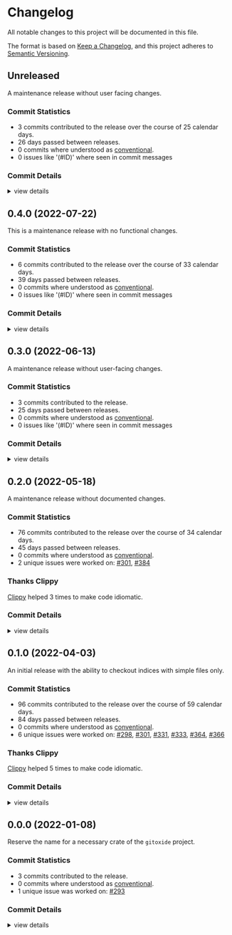 # Changelog

All notable changes to this project will be documented in this file.

The format is based on [Keep a Changelog](https://keepachangelog.com/en/1.0.0/),
and this project adheres to [Semantic Versioning](https://semver.org/spec/v2.0.0.html).

## Unreleased

A maintenance release without user facing changes.

### Commit Statistics

<csr-read-only-do-not-edit/>

 - 3 commits contributed to the release over the course of 25 calendar days.
 - 26 days passed between releases.
 - 0 commits where understood as [conventional](https://www.conventionalcommits.org).
 - 0 issues like '(#ID)' where seen in commit messages

### Commit Details

<csr-read-only-do-not-edit/>

<details><summary>view details</summary>

 * **Uncategorized**
    - Release git-hash v0.9.7, git-features v0.22.1 ([`232784a`](https://github.com/Byron/gitoxide/commit/232784a59ded3e8016e4257c7e146ad385cdd64a))
    - Merge branch 'kianmeng-fix-typos' ([`4e7b343`](https://github.com/Byron/gitoxide/commit/4e7b34349c0a01ad8686bbb4eb987e9338259d9c))
    - Fix typos ([`e9fcb70`](https://github.com/Byron/gitoxide/commit/e9fcb70e429edb2974afa3f58d181f3ef14c3da3))
</details>

## 0.4.0 (2022-07-22)

This is a maintenance release with no functional changes.

### Commit Statistics

<csr-read-only-do-not-edit/>

 - 6 commits contributed to the release over the course of 33 calendar days.
 - 39 days passed between releases.
 - 0 commits where understood as [conventional](https://www.conventionalcommits.org).
 - 0 issues like '(#ID)' where seen in commit messages

### Commit Details

<csr-read-only-do-not-edit/>

<details><summary>view details</summary>

 * **Uncategorized**
    - Release git-worktree v0.4.0, git-repository v0.20.0, git-commitgraph v0.8.0, gitoxide-core v0.15.0, gitoxide v0.13.0 ([`d4df661`](https://github.com/Byron/gitoxide/commit/d4df661dbf60dad75d07002ef9979cabe8a86935))
    - Release git-config v0.6.0, git-credentials v0.3.0, git-diff v0.17.0, git-discover v0.3.0, git-index v0.4.0, git-mailmap v0.3.0, git-traverse v0.16.0, git-pack v0.21.0, git-odb v0.31.0, git-url v0.7.0, git-transport v0.19.0, git-protocol v0.18.0, git-revision v0.3.0, git-worktree v0.4.0, git-repository v0.20.0, git-commitgraph v0.8.0, gitoxide-core v0.15.0, gitoxide v0.13.0 ([`aa639d8`](https://github.com/Byron/gitoxide/commit/aa639d8c43f3098cc4a5b50614c5ae94a8156928))
    - Release git-hash v0.9.6, git-features v0.22.0, git-date v0.0.2, git-actor v0.11.0, git-glob v0.3.1, git-path v0.4.0, git-attributes v0.3.0, git-tempfile v2.0.2, git-object v0.20.0, git-ref v0.15.0, git-sec v0.3.0, git-config v0.6.0, git-credentials v0.3.0, git-diff v0.17.0, git-discover v0.3.0, git-index v0.4.0, git-mailmap v0.3.0, git-traverse v0.16.0, git-pack v0.21.0, git-odb v0.31.0, git-url v0.7.0, git-transport v0.19.0, git-protocol v0.18.0, git-revision v0.3.0, git-worktree v0.4.0, git-repository v0.20.0, git-commitgraph v0.8.0, gitoxide-core v0.15.0, gitoxide v0.13.0, safety bump 22 crates ([`4737b1e`](https://github.com/Byron/gitoxide/commit/4737b1eea1d4c9a8d5a69fb63ecac5aa5d378ae5))
    - prepare changelog prior to release ([`3c50625`](https://github.com/Byron/gitoxide/commit/3c50625fa51350ec885b0f38ec9e92f9444df0f9))
    - make it harder to forget documentation in git-worktree ([`15d87ee`](https://github.com/Byron/gitoxide/commit/15d87ee99ef269985e8f378bb2ab9c8931e8fd7d))
    - Release git-path v0.3.0, safety bump 14 crates ([`400c9be`](https://github.com/Byron/gitoxide/commit/400c9bec49e4ec5351dc9357b246e7677a63ea35))
</details>

## 0.3.0 (2022-06-13)

A maintenance release without user-facing changes.

### Commit Statistics

<csr-read-only-do-not-edit/>

 - 3 commits contributed to the release.
 - 25 days passed between releases.
 - 0 commits where understood as [conventional](https://www.conventionalcommits.org).
 - 0 issues like '(#ID)' where seen in commit messages

### Commit Details

<csr-read-only-do-not-edit/>

<details><summary>view details</summary>

 * **Uncategorized**
    - Release git-worktree v0.3.0, git-repository v0.19.0 ([`0d8e856`](https://github.com/Byron/gitoxide/commit/0d8e8566dc5c6955487d67e235f86fbc75a3a88a))
    - Release git-date v0.0.1, git-hash v0.9.5, git-features v0.21.1, git-actor v0.10.1, git-path v0.2.0, git-attributes v0.2.0, git-ref v0.14.0, git-sec v0.2.0, git-config v0.5.0, git-credentials v0.2.0, git-discover v0.2.0, git-pack v0.20.0, git-odb v0.30.0, git-url v0.6.0, git-transport v0.18.0, git-protocol v0.17.0, git-revision v0.2.1, git-worktree v0.3.0, git-repository v0.19.0, safety bump 13 crates ([`a417177`](https://github.com/Byron/gitoxide/commit/a41717712578f590f04a33d27adaa63171f25267))
    - update changelogs prior to release ([`bb424f5`](https://github.com/Byron/gitoxide/commit/bb424f51068b8a8e762696890a55ab48900ab980))
</details>

## 0.2.0 (2022-05-18)

A maintenance release without documented changes.

### Commit Statistics

<csr-read-only-do-not-edit/>

 - 76 commits contributed to the release over the course of 34 calendar days.
 - 45 days passed between releases.
 - 0 commits where understood as [conventional](https://www.conventionalcommits.org).
 - 2 unique issues were worked on: [#301](https://github.com/Byron/gitoxide/issues/301), [#384](https://github.com/Byron/gitoxide/issues/384)

### Thanks Clippy

<csr-read-only-do-not-edit/>

[Clippy](https://github.com/rust-lang/rust-clippy) helped 3 times to make code idiomatic. 

### Commit Details

<csr-read-only-do-not-edit/>

<details><summary>view details</summary>

 * **[#301](https://github.com/Byron/gitoxide/issues/301)**
    - update changelogs prior to release ([`84cb256`](https://github.com/Byron/gitoxide/commit/84cb25614a5fcddff297c1713eba4efbb6ff1596))
    - status quo test that shows gitoxide has the same limitation as git ([`5f6c2fb`](https://github.com/Byron/gitoxide/commit/5f6c2fb7787e674aa05af6185e665d6a33860f02))
    - refactor ([`36fa167`](https://github.com/Byron/gitoxide/commit/36fa16761bd59d9c314e29b1b0911608ae409c1f))
    - improve how directory excludes are handled ([`bea5ea5`](https://github.com/Byron/gitoxide/commit/bea5ea5cb3d304e73260fc1139b8fdc1acc139d7))
    - Fix inverted logic for matching non-negative pattern in `is_excluded()` ([`6d5784f`](https://github.com/Byron/gitoxide/commit/6d5784fc961c08fda7affffa4601baaea0000b98))
    - reorganize types to properly represent worktrees in their various 'states' ([`b46bff5`](https://github.com/Byron/gitoxide/commit/b46bff58e40bb9805af7ee7f96272f0dc19c0ac7))
    - A sketch for worktree state ([`55e17a4`](https://github.com/Byron/gitoxide/commit/55e17a402c70be64609f0ffa98d1eaeee5146439))
    - Basic prefix support as well the first working version of `exclude query` ([`9cb8385`](https://github.com/Byron/gitoxide/commit/9cb83859f9bb76f38ab5bbd0ae6d6f20a691e9e1))
    - Revert "Turn attribute files into a Cow to support other usecases…" ([`ed7f223`](https://github.com/Byron/gitoxide/commit/ed7f223b1bee688dbd257a59f3317f39bf5eb2cd))
    - Turn attribute files into a Cow to support other usecases… ([`d0c8407`](https://github.com/Byron/gitoxide/commit/d0c84079bdd4bb7746f47f132868ed4743f5dda0))
    - make use of new git-glob::Pattern::to_string() feature ([`d29932d`](https://github.com/Byron/gitoxide/commit/d29932dc579f0579990bca1dcfc656ac020be50e))
    - some tests to check pattern negation ([`2672a25`](https://github.com/Byron/gitoxide/commit/2672a25dae546f85807a7e5ec1939240221a5a14))
    - Test for case-sensitivity as well ([`120675d`](https://github.com/Byron/gitoxide/commit/120675db0508a6bb9d1e0eca45edf3f15632cd2f))
    - The stack now allows to change a non-dir into a dir ([`6793bab`](https://github.com/Byron/gitoxide/commit/6793bab687bf492da545981e0116322dab4455cb))
    - Allow check-ignore style queries with API that doesn't remove trailing slashes ([`e68cd69`](https://github.com/Byron/gitoxide/commit/e68cd692b5230592ca2ca17418d9b9fda9f3e317))
    - more tests and fixes to assure directory logic in stack works ([`2010ddd`](https://github.com/Byron/gitoxide/commit/2010dddf244335f3967d0debb5d8e0f3ffdac6a7))
    - improved testing… ([`e191b72`](https://github.com/Byron/gitoxide/commit/e191b7220c5286bb0d0038398810ae344de626d3))
    - refactor ([`21d4076`](https://github.com/Byron/gitoxide/commit/21d407638285b728d0c64fabf2abe0e1948e9bec))
    - Don't hardcode case in state::Ignore ([`a6532e7`](https://github.com/Byron/gitoxide/commit/a6532e7fd94757dc5b4b231b63cb2cbcacf1e602))
    - The first indication that directory-based excludes work ([`e868acc`](https://github.com/Byron/gitoxide/commit/e868acce2e7c3e2501497bf630e3a54f349ad38e))
    - adapt to all changes in git-path with bstr support ([`f158648`](https://github.com/Byron/gitoxide/commit/f158648aef8ad94d86550ceb2eeb20efb3df7596))
    - Use `git-path` crate instead of `git_features::path` ([`47e607d`](https://github.com/Byron/gitoxide/commit/47e607dc256a43a3411406c645eb7ff04239dd3a))
    - adjustments to go along with changes in git-features ([`c55cac6`](https://github.com/Byron/gitoxide/commit/c55cac6a1ada77619bb5723717a5a6d757499fa9))
    - refactor ([`8345b7c`](https://github.com/Byron/gitoxide/commit/8345b7caa0cc1cd8489e41822eea89da4c539e6d))
    - customize stack operation to support the notion of directories ([`2659816`](https://github.com/Byron/gitoxide/commit/26598163ce0a029e7eb92d862f899bdaadad3e90))
    - And finally, we can read ignore files from the index, too ([`910d500`](https://github.com/Byron/gitoxide/commit/910d5000d479939c14e330b6f1a12d50dd57cdd6))
    - wire everything up to have all data where it needs to be, but… ([`34d0d5c`](https://github.com/Byron/gitoxide/commit/34d0d5c5bedae5ed069fd147c19cfb7414b66fb5))
    - refactor ([`883d78d`](https://github.com/Byron/gitoxide/commit/883d78d3d17cae1b3bdd9801abb3ee6f9452c1a0))
    - fix MSRV ([`63f0839`](https://github.com/Byron/gitoxide/commit/63f08391af5da3901190797532566758e3dff9e3))
    - Support for shared attribute file names ([`e4044a4`](https://github.com/Byron/gitoxide/commit/e4044a48c606497e5de0fd711c7a5ce7afc44117))
    - Use a separate path mapping to enable clone-avoidance ([`e525b5e`](https://github.com/Byron/gitoxide/commit/e525b5e5138ec0050f1ff178b5985cc7ce440b3a))
    - Fix borrow check issues the fast way, but… ([`514e2f4`](https://github.com/Byron/gitoxide/commit/514e2f424fa4976693393c6d0911b724f94b1c70))
    - try to keep borrows to path backing alive but… ([`4234b84`](https://github.com/Byron/gitoxide/commit/4234b8497e3819eaae66f4c0462b5fc29509d675))
    - refactor ([`b14904b`](https://github.com/Byron/gitoxide/commit/b14904b54587f99f8741fa59eda6c2b9db98fff7))
    - doing things directly works fortunately ([`6f74f85`](https://github.com/Byron/gitoxide/commit/6f74f8516ba73c35b1b327aae491f70f83eefafd))
    - An attempt to build a lookup table of attribute files, but… ([`9841efb`](https://github.com/Byron/gitoxide/commit/9841efb566748dae6c79c5990c4fd1ecbc468aef))
    - refactor ([`475aa6a`](https://github.com/Byron/gitoxide/commit/475aa6a3e08f63df627a0988cd16c20494960c79))
    - Make .gitignore name overridable ([`155bb82`](https://github.com/Byron/gitoxide/commit/155bb820be03d4ac210b6ae4a76ecfb33445271e))
    - A test to check skip-worktree special case with ignore files ([`dec9f33`](https://github.com/Byron/gitoxide/commit/dec9f332ecd2eaf7bad8ce0f94194d68624d9ac7))
    - A baseline test that indicates how excludes aren't using data from the index initially ([`e58b771`](https://github.com/Byron/gitoxide/commit/e58b771cd514024e63c1ab7af7c0d0abad00797d))
    - First primitive ignore pattern test works ([`0424136`](https://github.com/Byron/gitoxide/commit/04241367e8ce99ce6c7583d5dac4955fad3d6542))
    - refactor to make push/pop with mutable state work; prepare to read .gitignore files ([`8d1000b`](https://github.com/Byron/gitoxide/commit/8d1000b30257675564195202b15dca1ab1538227))
    - Add baseline test to motivate implementing ignore file stack ([`ce40add`](https://github.com/Byron/gitoxide/commit/ce40add21add518374d9ff6d40fe488e2f29ce6d))
    - re-export `git-glob` as its `Case` type is part of the public API ([`4b72045`](https://github.com/Byron/gitoxide/commit/4b7204516a7c61162a2940eb66e8a7c64bf78ce7))
    - Sketch state for handling attributes as well ([`d87d62d`](https://github.com/Byron/gitoxide/commit/d87d62db5cf327397390ec7888c1d1155619ba38))
    - Sketch state for handling excludes ([`eb525f7`](https://github.com/Byron/gitoxide/commit/eb525f76134a2ffd770848941c976ec456fcc296))
    - sketch how attribute globals could be used in worktrees ([`97ee03d`](https://github.com/Byron/gitoxide/commit/97ee03d5e4703b583dd5bb741dbf43f310404882))
    - Adjustments to support lower MSRV ([`16a0973`](https://github.com/Byron/gitoxide/commit/16a09737f0e81654cc7a5bbc9043385528524ca5))
    - remove `git-dir` for `checkout()` as it's something to be dealt with elsewhere ([`f7996b8`](https://github.com/Byron/gitoxide/commit/f7996b8f6a877275b8725804c558b51732e8b469))
    - an idea on how to test excludes, but… ([`9c036e8`](https://github.com/Byron/gitoxide/commit/9c036e81b3abcd5dcde2b023459a15cbd281824d))
    - Make attributes and ignore configuration possible, but… ([`8a75fd7`](https://github.com/Byron/gitoxide/commit/8a75fd745a194786f0da7c1fd660211446ea51f7))
    - refactor ([`80af734`](https://github.com/Byron/gitoxide/commit/80af734a5ddfd0785ec946a3609887b5d503d03d))
    - provide a platform for multiple queries at a dir cache level ([`48be382`](https://github.com/Byron/gitoxide/commit/48be3828ea07124c4d21cb10121780f596116bcb))
    - Be explicit about the cache-modes that actually happen ([`dc12f88`](https://github.com/Byron/gitoxide/commit/dc12f88a5d2e54e2ff987127bab37e5bd7ce314a))
    - refactor ([`5d30018`](https://github.com/Byron/gitoxide/commit/5d300181c0696430c75bec7070da35cb308a1b9a))
    - refactor ([`fe46078`](https://github.com/Byron/gitoxide/commit/fe46078dd9496744b048165fba548df5c3f76991))
    - port PathCache over to `Stack` ([`ebfea8d`](https://github.com/Byron/gitoxide/commit/ebfea8d4be1afb3bd47bcffbaf5d705bed2d1ed6))
    - A sketch for a generalized version of a path stack ([`0d3ba1a`](https://github.com/Byron/gitoxide/commit/0d3ba1a02f076d32334d85f68d99e6b8033844ad))
    - refactor ([`fe6641c`](https://github.com/Byron/gitoxide/commit/fe6641c86704df67b020510700e9c087fff5a52c))
 * **[#384](https://github.com/Byron/gitoxide/issues/384)**
    - prevent line-ending conversions for shell scripts on windows ([`96bb4d4`](https://github.com/Byron/gitoxide/commit/96bb4d460db420e18dfd0f925109c740e971820d))
    - No need to isolate archives by crate name ([`19d46f3`](https://github.com/Byron/gitoxide/commit/19d46f35440419b9911b6e2bca2cfc975865dce9))
    - add archive files via git-lfs ([`7202a1c`](https://github.com/Byron/gitoxide/commit/7202a1c4734ad904c026ee3e4e2143c0461d51a2))
    - Assure we don't pick up unnecessary files during publishing ([`545b2d5`](https://github.com/Byron/gitoxide/commit/545b2d5121ba64efaee7564d5191cec37661efd7))
    - auto-set commit.gpgsign=false when executing git ([`c23feb6`](https://github.com/Byron/gitoxide/commit/c23feb64ad157180cfba8a11c882b829733ea8f6))
 * **Uncategorized**
    - Release git-worktree v0.2.0, git-repository v0.17.0 ([`3f71246`](https://github.com/Byron/gitoxide/commit/3f7124616ab9752007b8cf03e1c6a3a796ffee0b))
    - Release git-worktree v0.2.0, git-repository v0.17.0 ([`5845934`](https://github.com/Byron/gitoxide/commit/584593448b560afdd60dbdbdff901d267082765e))
    - Release git-ref v0.13.0, git-discover v0.1.0, git-index v0.3.0, git-mailmap v0.2.0, git-traverse v0.15.0, git-pack v0.19.0, git-odb v0.29.0, git-packetline v0.12.5, git-url v0.5.0, git-transport v0.17.0, git-protocol v0.16.0, git-revision v0.2.0, git-worktree v0.2.0, git-repository v0.17.0 ([`349c590`](https://github.com/Byron/gitoxide/commit/349c5904b0dac350838a896759d51576b66880a7))
    - Release git-hash v0.9.4, git-features v0.21.0, git-actor v0.10.0, git-glob v0.3.0, git-path v0.1.1, git-attributes v0.1.0, git-sec v0.1.0, git-config v0.3.0, git-credentials v0.1.0, git-validate v0.5.4, git-object v0.19.0, git-diff v0.16.0, git-lock v2.1.0, git-ref v0.13.0, git-discover v0.1.0, git-index v0.3.0, git-mailmap v0.2.0, git-traverse v0.15.0, git-pack v0.19.0, git-odb v0.29.0, git-packetline v0.12.5, git-url v0.5.0, git-transport v0.17.0, git-protocol v0.16.0, git-revision v0.2.0, git-worktree v0.2.0, git-repository v0.17.0, safety bump 20 crates ([`654cf39`](https://github.com/Byron/gitoxide/commit/654cf39c92d5aa4c8d542a6cadf13d4acef6a78e))
    - make fmt ([`251b6df`](https://github.com/Byron/gitoxide/commit/251b6df5dbdda24b7bdc452085f808f3acef69d8))
    - Merge branch 'git_includeif' of https://github.com/svetli-n/gitoxide into svetli-n-git_includeif ([`0e01da7`](https://github.com/Byron/gitoxide/commit/0e01da74dffedaa46190db6a7b60a2aaff190d81))
    - thanks clippy ([`aeebc5f`](https://github.com/Byron/gitoxide/commit/aeebc5fe743faa7d436b1d0a30d60aafbbaeeb3d))
    - thanks clippy ([`b199367`](https://github.com/Byron/gitoxide/commit/b1993672f5a7c516611814fd7c5d6bf796419082))
    - Merge branch 'main' into worktree-stack ([`8674c11`](https://github.com/Byron/gitoxide/commit/8674c11973e5282d087e35a71c70e418b6cc75be))
    - fix release build ([`f7c1920`](https://github.com/Byron/gitoxide/commit/f7c1920214ebfc38676d1d53cc064b0f3d8ece4e))
    - fix release build ([`2705679`](https://github.com/Byron/gitoxide/commit/2705679ddf7e5fe12e93ad214c15d5006c073818))
    - thanks clippy ([`1d365d2`](https://github.com/Byron/gitoxide/commit/1d365d2c6fe19ac8e27c60e3d2596a583a183728))
</details>

## 0.1.0 (2022-04-03)

An initial release with the ability to checkout indices with simple files only.

### Commit Statistics

<csr-read-only-do-not-edit/>

 - 96 commits contributed to the release over the course of 59 calendar days.
 - 84 days passed between releases.
 - 0 commits where understood as [conventional](https://www.conventionalcommits.org).
 - 6 unique issues were worked on: [#298](https://github.com/Byron/gitoxide/issues/298), [#301](https://github.com/Byron/gitoxide/issues/301), [#331](https://github.com/Byron/gitoxide/issues/331), [#333](https://github.com/Byron/gitoxide/issues/333), [#364](https://github.com/Byron/gitoxide/issues/364), [#366](https://github.com/Byron/gitoxide/issues/366)

### Thanks Clippy

<csr-read-only-do-not-edit/>

[Clippy](https://github.com/rust-lang/rust-clippy) helped 5 times to make code idiomatic. 

### Commit Details

<csr-read-only-do-not-edit/>

<details><summary>view details</summary>

 * **[#298](https://github.com/Byron/gitoxide/issues/298)**
    - Use hash_hasher based hash state for better keys/less collisions ([`814de07`](https://github.com/Byron/gitoxide/commit/814de079f4226f42efa49ad334a348bce67184e4))
 * **[#301](https://github.com/Byron/gitoxide/issues/301)**
    - refactor ([`f86eacc`](https://github.com/Byron/gitoxide/commit/f86eacc5cfaf6d88ead4f8dbd65989d32674c213))
    - use io-close instead of close-file - works ([`279461b`](https://github.com/Byron/gitoxide/commit/279461ba1741ace0399127ca9089230082bbf3e0))
    - better error handling on close ([`a28c9b3`](https://github.com/Byron/gitoxide/commit/a28c9b32466a431450a504e313d2e49926e36a98))
    - try close_file crate and see tests fail for some reason ([`c7e1400`](https://github.com/Byron/gitoxide/commit/c7e140094a3a5947cf59107d5a621245ea2ecbeb))
    - more multi-threaded test stability ([`be5a19e`](https://github.com/Byron/gitoxide/commit/be5a19e0eb2e895d03b80afc24c7b8d2d436458d))
    - avoid racyness in worktree tests ([`c8a1319`](https://github.com/Byron/gitoxide/commit/c8a13198a12939befa473b30131e5a763c6fc28c))
    - stabilize assertions in parallel mode ([`21d6f88`](https://github.com/Byron/gitoxide/commit/21d6f880293de4e8ffc6a8472eb1b54d8b1b105a))
    - a reducer which produces progress reporting each time it feeds ([`e83079d`](https://github.com/Byron/gitoxide/commit/e83079d219c96692725ab8af1c0e656cb331ecd8))
    - call chunk processing in threaded processor ([`6bfd865`](https://github.com/Byron/gitoxide/commit/6bfd865a0578eeacd8d19eaa89d8914ac947c62a))
    - conversions from Rc to arc for Handle ([`c19331e`](https://github.com/Byron/gitoxide/commit/c19331e001e587e4fca74f3e9fec28a7df922c0a))
    - basic parallelization, without proper reducer, just so it compiles ([`5f29c0f`](https://github.com/Byron/gitoxide/commit/5f29c0f66d0aa6c045bfdf6f39a806ce8c4a5100))
    - decouple amount of bytes written from progress ([`9ecdade`](https://github.com/Byron/gitoxide/commit/9ecdade0f117b966c98f48d1879bdba21ccaafd7))
    - parallel and non-parallel tests ([`1cd7eb3`](https://github.com/Byron/gitoxide/commit/1cd7eb3f720e8b66792c942a99d7d9d85069ec03))
    - switch index checkout to chunk-based operation ([`e5f6943`](https://github.com/Byron/gitoxide/commit/e5f69433e4a6cc7866b666e0baccfa32efb92a7f))
    - proper handling of interruptions during checkout ([`7575a58`](https://github.com/Byron/gitoxide/commit/7575a5854ebe61a5941177efb470143192223ef3))
    - add thread-count and chunk-size computation; interrupt capability ([`8cbe85d`](https://github.com/Byron/gitoxide/commit/8cbe85d135898826a91939726465a9e295c1e24b))
    - refactor ([`542f49b`](https://github.com/Byron/gitoxide/commit/542f49beb811f7f9bf9dff3cd19694498f6cf9e2))
    - refactor ([`c3c31af`](https://github.com/Byron/gitoxide/commit/c3c31afb9dee5040abef7a8d6f8e1e2cba29e2d7))
    - fix windows test expecations for good ([`81bcb8d`](https://github.com/Byron/gitoxide/commit/81bcb8d281099e952a5e3c075d9578f15f2f2a0d))
    - try to fix windows once again ([`ff95265`](https://github.com/Byron/gitoxide/commit/ff95265a35fb9f340c3a9fa78f8beba24d6734ff))
    - some more debugging on windows ([`0c18443`](https://github.com/Byron/gitoxide/commit/0c18443f5195e10c99504c4f527c1882fcf84e45))
    - debug mode for windows ([`8f3bc5a`](https://github.com/Byron/gitoxide/commit/8f3bc5a3195770753b0b6445259ce20ab609b393))
    - See if we can remove symlinks this way on windows ([`0bc9489`](https://github.com/Byron/gitoxide/commit/0bc94891c92f324d3940e064e8918b117db4641d))
    - delete directories recursively on overwrite-existing ([`ea561e6`](https://github.com/Byron/gitoxide/commit/ea561e6f7d398991f214957dbd92e1b6a81e9ab0))
    - better symlink checking on ubuntu ([`facad25`](https://github.com/Byron/gitoxide/commit/facad25c08b82a975eda70493d4818ca7c560aa8))
    - overwrite-existing support with tests ([`49d1d34`](https://github.com/Byron/gitoxide/commit/49d1d34dff76d8b1e5e7fa9d08e6ead4e8bca018))
    - Fix dir-cache to properly handle its valiity which fixes test ([`52c0058`](https://github.com/Byron/gitoxide/commit/52c0058531df1a0f3fc755c5c51e71d34841cb77))
    - delayed symlink creation for everyone, but… ([`ab5cd3d`](https://github.com/Byron/gitoxide/commit/ab5cd3d383c3c6cb31a7b8d387daedacb9e3838f))
    - delayed symlink creation for windows, but… ([`77b053d`](https://github.com/Byron/gitoxide/commit/77b053dfd38e30a8ab397704059283a4766b9601))
    - prepare for first overwrite test… ([`cd6e086`](https://github.com/Byron/gitoxide/commit/cd6e08644df3a2b52aa70a2f37e988ec10b280f0))
    - fix case-insensitive tests ([`ccd25cb`](https://github.com/Byron/gitoxide/commit/ccd25cb5929554c69ea1250c6d2762fdd6ef5bbd))
    - Allow symlinks to dirs to be returned, too ([`d3d7a7c`](https://github.com/Byron/gitoxide/commit/d3d7a7c3c67868ba0fda6b04e6874aa2f91f638b))
    - try to fix tests on linux ([`9f9d36d`](https://github.com/Byron/gitoxide/commit/9f9d36d7d7bba443fba5917e9920911596fd64f6))
    - a stab at making file writes safer… ([`805c0da`](https://github.com/Byron/gitoxide/commit/805c0da62204b8c4675c9c098e10eb0fe2bc12a9))
    - mior refactor and notes towards parallelization ([`99de1ef`](https://github.com/Byron/gitoxide/commit/99de1ef494719cb4d46e3414474e619225fe7bd4))
    - return proper errors during checkout object lookup ([`f9beac0`](https://github.com/Byron/gitoxide/commit/f9beac0471a38cb4c3b070ecb576ed1a39456bd6))
    - switch worktree to thiserror ([`bacc654`](https://github.com/Byron/gitoxide/commit/bacc65481d4ff5ecfbdf3755383b60f354deaf47))
    - sub-command to print multi-index entries ([`6c10e09`](https://github.com/Byron/gitoxide/commit/6c10e097a432d81b930008abc00c6821ed7ac9be))
    - bring back more detailed errors in case of keep-going ([`8198817`](https://github.com/Byron/gitoxide/commit/8198817507a5e9c6e6fb847a45ac47bd38de68f6))
    - use progress to print errors right when they happen ([`af03686`](https://github.com/Byron/gitoxide/commit/af03686b5abf9548300a83329500b27acd66e16a))
    - implement 'keep-going' for index checkout ([`ecebc55`](https://github.com/Byron/gitoxide/commit/ecebc55f8321c67f57111f8d0002e75388dd3734))
    - Support for forceful removal of symlinks or files during dir creation ([`749c310`](https://github.com/Byron/gitoxide/commit/749c3100d785f7ac373bdb109fda21f2ac62d5c0))
    - forbid symlinks and files in the path ([`de58f50`](https://github.com/Byron/gitoxide/commit/de58f50748bd70e39d29e503a7f4b1e6c9b20093))
    - avoid popping the entire cached path ([`a3501df`](https://github.com/Byron/gitoxide/commit/a3501df6eb8d2fd3176434c80c443316e91dabb6))
    - basic impl of the dir cache which already avoids unnecessary allocations ([`cb36d56`](https://github.com/Byron/gitoxide/commit/cb36d5691294971e1b0e097ed11908768283731a))
    - sketch out dir cache and realize that git uses chdir ([`f4621cc`](https://github.com/Byron/gitoxide/commit/f4621cc4dd48fcd4b1aba294c811bc92f2715981))
    - allow writing empty files during checkout but also query the odb ([`5388d80`](https://github.com/Byron/gitoxide/commit/5388d8091ef02cf927478a1492847ae1666040d4))
    - basic version of index checkout via command-line ([`f23b8d2`](https://github.com/Byron/gitoxide/commit/f23b8d2f1c4b767d337ec51888afaa8b3719798c))
    - basic progress reporting for checkout ([`039e822`](https://github.com/Byron/gitoxide/commit/039e822bb4e56e49432db5c53081e0eb39588d66))
    - support for unicode-precomposition for gix apps ([`e90c123`](https://github.com/Byron/gitoxide/commit/e90c123675a98ab62fc6bb22019f889cee8b7301))
    - fix symlink creation on windows, hopefully ([`4b1650b`](https://github.com/Byron/gitoxide/commit/4b1650ba1988f52a7a91ce4f5327eca350f32520))
    - gather more information about test failure on windows ([`be5e3fb`](https://github.com/Byron/gitoxide/commit/be5e3fb3a19f86e37244b17055bf31cc455e78e8))
    - hopefully fix symlink creation on windows ([`acb8acd`](https://github.com/Byron/gitoxide/commit/acb8acd905c4a7ec0fbc831b159f626962c0a37d))
    - refactor ([`48dc401`](https://github.com/Byron/gitoxide/commit/48dc40195fd3d41d1fa5cd6326422ae18266dd7d))
    - also validate symlink collisions ([`322c316`](https://github.com/Byron/gitoxide/commit/322c3161947cd5c10e3122c097d5a888726d42c1))
    - fix compile warnings ([`58145bc`](https://github.com/Byron/gitoxide/commit/58145bc0fc329c370638a336215679fa727a9f0f))
    - try to fix windows ([`5c1e727`](https://github.com/Byron/gitoxide/commit/5c1e727a1af4b9a0b5b7dcfca0d1ef5a533a66b6))
    - finally an understanding on collision checking ([`0454e4a`](https://github.com/Byron/gitoxide/commit/0454e4a6f039541255728c4c8e076578236f0d86))
    - Add check_stat and trust_ctime options to index checkout ([`1a502c7`](https://github.com/Byron/gitoxide/commit/1a502c7e456a191d8639b799648ea33eb5a7dac2))
    - validate that colliding files are checked out ([`09fecd9`](https://github.com/Byron/gitoxide/commit/09fecd9687cf3271f7138bca9214ba99c17b5ef7))
    - support for executable bit check ([`267e3a7`](https://github.com/Byron/gitoxide/commit/267e3a7f4718c8f724e3e4488dd24dcebfc69413))
    - probe precompose unicode ([`0c1c006`](https://github.com/Byron/gitoxide/commit/0c1c00689000dfc943ed25cd52eac42e3642a78c))
    - refactor ([`fc816bd`](https://github.com/Byron/gitoxide/commit/fc816bd12f142d1df4d10429ee5b56e9eb5fbf4d))
    - determine filesystem case ([`f8e1de0`](https://github.com/Byron/gitoxide/commit/f8e1de0dc031ad73084b2da6a6d39960b9b78b4b))
    - basic test for filesystem probing ([`adbed12`](https://github.com/Byron/gitoxide/commit/adbed121f969a05b622d0325b434b3c6d44ae248))
    - symlink probing ([`1bfbf1d`](https://github.com/Byron/gitoxide/commit/1bfbf1d120e31474367cd2008e1715c50af19071))
    - make clear that we are currently only dealing with checkout during clone ([`178beb4`](https://github.com/Byron/gitoxide/commit/178beb42eaf1112143299eafa7fc93106eb9fc5b))
    - refactor for checkout to use fs::Context ([`8914fcc`](https://github.com/Byron/gitoxide/commit/8914fcc114cdf920f2f4162e71d4d390007f6f3b))
    - document-features support for git-index and git-worktree ([`1367cf5`](https://github.com/Byron/gitoxide/commit/1367cf5bc5908639e67e12f78f57835c5fd68a90))
    - Support for 'serde1' feature in git-worktree ([`f11929c`](https://github.com/Byron/gitoxide/commit/f11929c9652b2f414029f2ad02dacee238a138d1))
    - sketch filesystem context, without probing for now ([`de3749e`](https://github.com/Byron/gitoxide/commit/de3749e1426d48a1d31a0ddc1fddfdb394a01078))
    - refactor ([`004394a`](https://github.com/Byron/gitoxide/commit/004394ad04a965b631c5d75a7eced632540d9e1e))
    - restructure tests ([`831c429`](https://github.com/Byron/gitoxide/commit/831c4294c87aae0594e1238177dd71efb997cbde))
    - make fmt ([`636fa8a`](https://github.com/Byron/gitoxide/commit/636fa8a97ce56982c76dffc64ee084e31d39afad))
    - strucural refactor ([`cdca1df`](https://github.com/Byron/gitoxide/commit/cdca1dfec590d24dd42f34294e21f4bdf61d36ad))
    - Allow mutation of entries during iteration, while obtaining their path ([`d0c4563`](https://github.com/Byron/gitoxide/commit/d0c4563f71ea18aaf8ae21dd8646ab256a550594))
    - refactor ([`72af261`](https://github.com/Byron/gitoxide/commit/72af261603ee38651e15015547871d0510ce6370))
 * **[#331](https://github.com/Byron/gitoxide/issues/331)**
    - Fix build ([`f6d9693`](https://github.com/Byron/gitoxide/commit/f6d969370b8ef05b3b29983dcd9f6fa11d6225f2))
 * **[#333](https://github.com/Byron/gitoxide/issues/333)**
    - Use git_features::path everywhere where there is a path conversion ([`2e1437c`](https://github.com/Byron/gitoxide/commit/2e1437cb0b5dc77f2317881767f71eaf9b009ebf))
 * **[#364](https://github.com/Byron/gitoxide/issues/364)**
    - update changelogs prior to release ([`746a676`](https://github.com/Byron/gitoxide/commit/746a676056cd4907da7137a00798344b5bdb4419))
 * **[#366](https://github.com/Byron/gitoxide/issues/366)**
    - the first possibly working version of loading a mailmap with multiple sources ([`98d745e`](https://github.com/Byron/gitoxide/commit/98d745e8080975a91cff1ce75e187258c851d3f4))
 * **Uncategorized**
    - Release git-diff v0.14.0, git-bitmap v0.1.0, git-index v0.2.0, git-tempfile v2.0.1, git-lock v2.0.0, git-mailmap v0.1.0, git-traverse v0.13.0, git-pack v0.17.0, git-quote v0.2.0, git-odb v0.27.0, git-packetline v0.12.4, git-url v0.4.0, git-transport v0.16.0, git-protocol v0.15.0, git-ref v0.12.0, git-worktree v0.1.0, git-repository v0.15.0, cargo-smart-release v0.9.0, safety bump 5 crates ([`e58dc30`](https://github.com/Byron/gitoxide/commit/e58dc3084cf17a9f618ae3a6554a7323e44428bf))
    - Merge branch 'for-onefetch' ([`8e5cb65`](https://github.com/Byron/gitoxide/commit/8e5cb65da75036a13ed469334e7ae6c527d9fff6))
    - Release git-hash v0.9.3, git-features v0.20.0, git-config v0.2.0, safety bump 12 crates ([`f0cbb24`](https://github.com/Byron/gitoxide/commit/f0cbb24b2e3d8f028be0e773f9da530da2656257))
    - make fmt ([`7cf3545`](https://github.com/Byron/gitoxide/commit/7cf354509b545f7e7c99e159b5989ddfbe86273d))
    - thanks clippy ([`07a4094`](https://github.com/Byron/gitoxide/commit/07a4094965ac1b4eb223da8e5ca5cc4a86c5f596))
    - thanks clippy ([`0e2a243`](https://github.com/Byron/gitoxide/commit/0e2a2438da35c0abb412682b103e5be171b1c3ad))
    - thanks clippy ([`3229240`](https://github.com/Byron/gitoxide/commit/322924037a1710f35e4134e5a35c82b3d4266a1f))
    - thanks clippy ([`a8e9497`](https://github.com/Byron/gitoxide/commit/a8e9497caebf1c0e9faac537717cd86378f1acf6))
    - thanks clippy ([`e04cba8`](https://github.com/Byron/gitoxide/commit/e04cba8837340d1ca0f102a340e52e8610fb0750))
    - Refactored code and tests ([`a4b880c`](https://github.com/Byron/gitoxide/commit/a4b880cf17665b61e3f7f193de57704b1db5318f))
    - Refactored tests ([`25a9dc1`](https://github.com/Byron/gitoxide/commit/25a9dc16dbb26e9aa0f3379b2af53cc0baa96663))
    - Reduce io calls ([`e838eaa`](https://github.com/Byron/gitoxide/commit/e838eaa5721d8b1b13155aa81234c9c44d9b15fe))
    - Refactor errors and remove unwraps ([`eaee855`](https://github.com/Byron/gitoxide/commit/eaee85595dc658549e62e3292b025ec016e70abd))
    - Implemented git-worktree ([`4177d72`](https://github.com/Byron/gitoxide/commit/4177d72c95bd94cf6a49e917dc21918044e8250b))
</details>

## 0.0.0 (2022-01-08)

Reserve the name for a necessary crate of the `gitoxide` project.

### Commit Statistics

<csr-read-only-do-not-edit/>

 - 3 commits contributed to the release.
 - 0 commits where understood as [conventional](https://www.conventionalcommits.org).
 - 1 unique issue was worked on: [#293](https://github.com/Byron/gitoxide/issues/293)

### Commit Details

<csr-read-only-do-not-edit/>

<details><summary>view details</summary>

 * **[#293](https://github.com/Byron/gitoxide/issues/293)**
    - update changelog ([`b3ee7c6`](https://github.com/Byron/gitoxide/commit/b3ee7c6f7553de6bff4934bbdf38f6c6ea2cf349))
    - preempt the eventual need for a worktree implementation ([`bce67d8`](https://github.com/Byron/gitoxide/commit/bce67d8ec58f78a1fce1c76f7b93d9650f9f550e))
 * **Uncategorized**
    - Release git-worktree v0.0.0 ([`ddb1bf4`](https://github.com/Byron/gitoxide/commit/ddb1bf49e3b5b663fcf166d8cbce416e78d9fc18))
</details>

